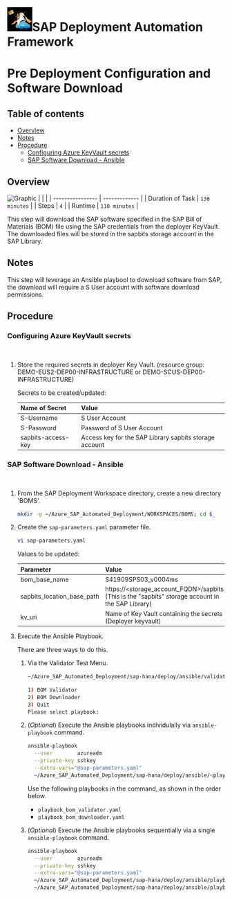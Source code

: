 # ![SAP Deployment Automation Framework](../../../assets/images/UnicornSAPBlack64x64.png)**SAP Deployment Automation Framework** #

# Pre Deployment Configuration and Software Download <!-- omit in toc --> #

## Table of contents <!-- omit in toc --> ##

- [Overview](#overview)
- [Notes](#notes)
- [Procedure](#procedure)
  - [Configuring Azure KeyVault secrets](#configuring-azure-keyvault-secrets)
  - [SAP Software Download - Ansible](#sap-software-download---ansible)

## Overview ##

![Graphic]()
|                  |               |
| ---------------- | ------------- |
| Duration of Task | `130 minutes` |
| Steps            | `4`           |
| Runtime          | `110 minutes` |

This step will download the SAP software specified in the SAP Bill of Materials (BOM) file using the SAP credentials from the deployer KeyVault. The downloaded files will be stored in the sapbits storage account in the SAP Library.

## Notes ##

This step will leverage an Ansible playbool to download software from SAP, the download will require a S User account with software download permissions.

## Procedure ##

### Configuring Azure KeyVault secrets ###

<br>

1. Store the required secrets in deployer Key Vault. (resource group: DEMO-EUS2-DEP00-INFRASTRUCTURE or DEMO-SCUS-DEP00-INFRASTRUCTURE)

    Secrets to be created/updated:

    | Name of Secret             | Value                                                  |
    | -------------------------- | ------------------------------------------------------ |
    | S-Username                 | S User Account                                         |
    | S-Password                 | Password of S User Account                             |
    | sapbits-access-key         | Access key for the SAP Library sapbits storage account |

### SAP Software Download - Ansible ###

<br>

1. From the SAP Deployment Workspace directory, create a new directory 'BOMS'.

    ```bash
    mkdir -p ~/Azure_SAP_Automated_Deployment/WORKSPACES/BOMS; cd $_
    ```

2. Create the `sap-parameters.yaml` parameter file.

    ```bash
    vi sap-parameters.yaml
    ```

    Values to be updated:

    | Parameter                  | Value                                                                                                 |
    | -------------------------- | ----------------------------------------------------------------------------------------------------- |
    | bom_base_name              | S41909SPS03_v0004ms                                                                                   |
    | sapbits_location_base_path | https://<storage_account_FQDN>/sapbits (This is the "sapbits" storage account in the SAP Library)     |
    | kv_uri                     | Name of Key Vault containing the secrets (Deployer keyvault)                                          |

3. Execute the Ansible Playbook.

    There are three ways to do this.

    1. Via the Validator Test Menu.

        ```bash
        ~/Azure_SAP_Automated_Deployment/sap-hana/deploy/ansible/validator_test_menu.sh
        ```

        ```bash
        1) BOM Validator
        2) BOM Downloader
        3) Quit
        Please select playbook: 
        ```

    2. (*Optional*) Execute the Ansible playbooks individulally via `ansible-playbook` command.

        ```bash
        ansible-playbook                                                                                   \
          --user        azureadm                                                                           \
          --private-key sshkey                                                                             \
          --extra-vars="@sap-parameters.yaml"                                                              \
          ~/Azure_SAP_Automated_Deployment/sap-hana/deploy/ansible/<playbook>
        ```

        Use the following playbooks in the command, as shown in the order below.
        - `playbook_bom_validator.yaml`
        - `playbook_bom_downloader.yaml`

    3. (*Optional*) Execute the Ansible playbooks sequentially via a single `ansible-playbook` command.

        ```bash
        ansible-playbook                                                                                   \
          --user        azureadm                                                                           \
          --private-key sshkey                                                                             \
          --extra-vars="@sap-parameters.yaml"                                                              \
          ~/Azure_SAP_Automated_Deployment/sap-hana/deploy/ansible/playbook_bom_validator.yaml             \
          ~/Azure_SAP_Automated_Deployment/sap-hana/deploy/ansible/playbook_bom_downloader.yaml            \
        ```
